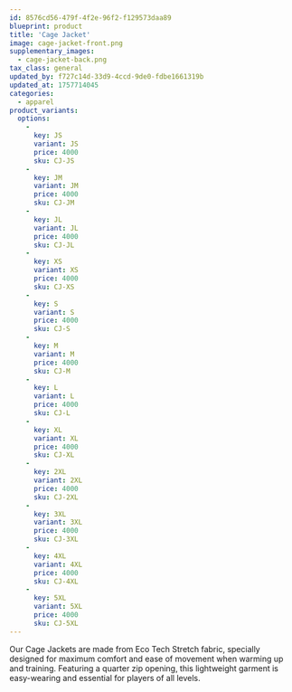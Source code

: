 ```yaml
---
id: 8576cd56-479f-4f2e-96f2-f129573daa89
blueprint: product
title: 'Cage Jacket'
image: cage-jacket-front.png
supplementary_images:
  - cage-jacket-back.png
tax_class: general
updated_by: f727c14d-33d9-4ccd-9de0-fdbe1661319b
updated_at: 1757714045
categories:
  - apparel
product_variants:
  options:
    -
      key: JS
      variant: JS
      price: 4000
      sku: CJ-JS
    -
      key: JM
      variant: JM
      price: 4000
      sku: CJ-JM
    -
      key: JL
      variant: JL
      price: 4000
      sku: CJ-JL
    -
      key: XS
      variant: XS
      price: 4000
      sku: CJ-XS
    -
      key: S
      variant: S
      price: 4000
      sku: CJ-S
    -
      key: M
      variant: M
      price: 4000
      sku: CJ-M
    -
      key: L
      variant: L
      price: 4000
      sku: CJ-L
    -
      key: XL
      variant: XL
      price: 4000
      sku: CJ-XL
    -
      key: 2XL
      variant: 2XL
      price: 4000
      sku: CJ-2XL
    -
      key: 3XL
      variant: 3XL
      price: 4000
      sku: CJ-3XL
    -
      key: 4XL
      variant: 4XL
      price: 4000
      sku: CJ-4XL
    -
      key: 5XL
      variant: 5XL
      price: 4000
      sku: CJ-5XL
---
```

Our Cage Jackets are made from Eco Tech Stretch fabric, specially designed for maximum comfort and ease of movement when warming up and training. Featuring a quarter zip opening, this lightweight garment is easy-wearing and essential for players of all levels.